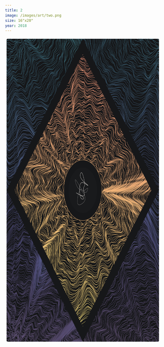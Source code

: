 ```yaml
---
title: 2
image: /images/art/two.png
size: 16"x20"
year: 2018
---
```


<img class="round-image"
    src="/images/art/two.png"
    style="height:1000px; border-radius:4px;margin:5px"/>
